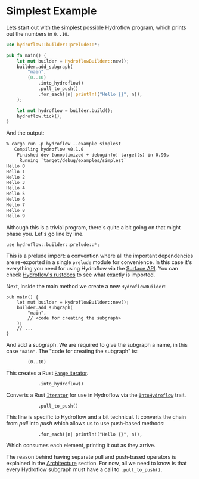 # Simplest Example

Lets start out with the simplest possible Hydroflow program, which prints out
the numbers in `0..10`.

```rust
use hydroflow::builder::prelude::*;

pub fn main() {
    let mut builder = HydroflowBuilder::new();
    builder.add_subgraph(
        "main",
        (0..10)
            .into_hydroflow()
            .pull_to_push()
            .for_each(|n| println!("Hello {}", n)),
    );

    let mut hydroflow = builder.build();
    hydroflow.tick();
}
```

And the output:
```txt
% cargo run -p hydroflow --example simplest
   Compiling hydroflow v0.1.0
    Finished dev [unoptimized + debuginfo] target(s) in 0.90s
     Running `target/debug/examples/simplest`
Hello 0
Hello 1
Hello 2
Hello 3
Hello 4
Hello 5
Hello 6
Hello 7
Hello 8
Hello 9
```

Although this is a trivial program, there's quite a bit going on that might
phase you. Let's go line by line.

```rust,ignore
use hydroflow::builder::prelude::*;
```
This is a prelude import: a convention where all the important dependencies are
re-exported in a single `prelude` module for convenience. In this case it's
everything you need for using Hydroflow via the [Surface API](./architecture.md#apis).
You can check [Hydroflow's rustdocs](https://hydro-project.github.io/hydroflow/doc/hydroflow/builder/prelude/index.html)
to see what exactly is imported.

Next, inside the main method we create a new `HydroflowBuilder`:
```rust,ignore
pub main() {
    let mut builder = HydroflowBuilder::new();
    builder.add_subgraph(
        "main",
        // <code for creating the subgraph>
    );
    // ...
}
```
And add a subgraph. We are required to give the subgraph a name, in this case
`"main"`. The "code for creating the subgraph" is:
```rust,ignore
        (0..10)
```
This creates a Rust [`Range` iterator](https://doc.rust-lang.org/std/ops/struct.Range.html).


```rust,ignore
            .into_hydroflow()
```
Converts a Rust [`Iterator`](https://doc.rust-lang.org/std/iter/trait.Iterator.html)
for use in Hydroflow via the [`IntoHydroflow`](https://hydro-project.github.io/hydroflow/doc/hydroflow/builder/trait.IntoHydroflow.html)
trait.


```rust,ignore
            .pull_to_push()
```
This line is specific to Hydroflow and a bit technical. It converts the chain
from _pull_ into _push_ which allows us to use push-based methods:


```rust,ignore
            .for_each(|n| println!("Hello {}", n)),
```
Which consumes each element, printing it out as they arrive.

The reason behind having separate pull and push-based operators is explained
in the [Architecture](./architecture.html#compiled-layer) section. For now,
all we need to know is that every Hydroflow subgraph must have a call to
`.pull_to_push()`.
